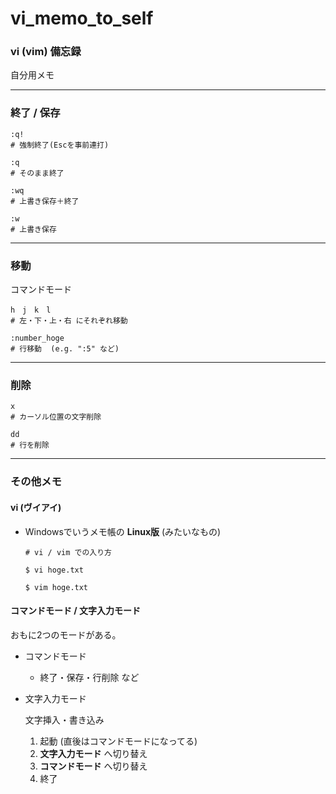 # vi_memo_to_self

### vi (vim) 備忘録

自分用メモ

---

### 終了 / 保存

```
:q!
# 強制終了(Escを事前連打)

:q
# そのまま終了

:wq
# 上書き保存＋終了

:w
# 上書き保存
```

---

### 移動

コマンドモード

```
h　j　k　l
# 左・下・上・右 にそれぞれ移動

:number_hoge
# 行移動  (e.g. ":5" など)
```

---

### 削除

```
x
# カーソル位置の文字削除

dd
# 行を削除
```

---

### その他メモ

#### vi (ヴイアイ)

- Windowsでいうメモ帳の __Linux版__ (みたいなもの)


    ```
    # vi / vim での入り方

    $ vi hoge.txt

    $ vim hoge.txt
    ```

#### コマンドモード / 文字入力モード

おもに2つのモードがある。

- コマンドモード

  - 終了・保存・行削除 など

- 文字入力モード

  文字挿入・書き込み

  1. 起動  (直後はコマンドモードになってる)
  1. __文字入力モード__ へ切り替え
  1. __コマンドモード__ へ切り替え
  1. 終了


